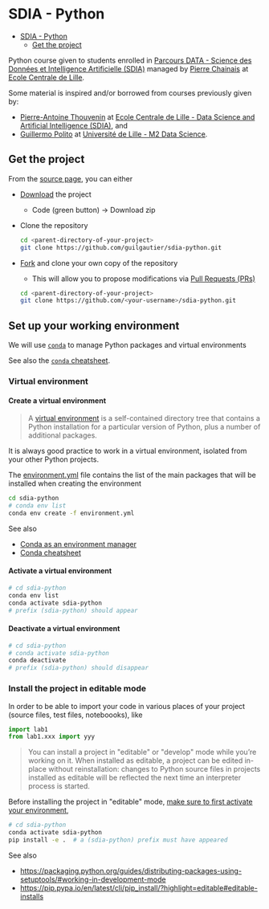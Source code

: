 # SDIA - Python

- [SDIA - Python](#sdia---python)
  - [Get the project](#get-the-project)

Python course given to students enrolled in [Parcours DATA - Science des Données et Intelligence Artificielle (SDIA)](http://pierrechainais.ec-lille.fr/Centrale/Option_DAD/Accueil.html) managed by [Pierre Chainais](http://pierrechainais.ec-lille.fr/) at [Ecole Centrale de Lille](https://centralelille.fr/).

Some material is inspired and/or borrowed from courses previously given by:

- [Pierre-Antoine Thouvenin](https://pthouvenin.github.io/) at [Ecole Centrale de Lille - Data Science and Artificial Intelligence (SDIA)](http://pierrechainais.ec-lille.fr/Centrale/Option_DAD/Accueil.html), and
- [Guillermo Polito](https://guillep.github.io/) at [Université de Lille - M2 Data Science](https://www.univ-lille.fr/formations/fr-00020709.html).

## Get the project

From the [source page](https://github.com/guilgautier/sdia-python), you can either

- [Download](https://github.com/guilgautier/sdia-python/archive/refs/heads/master.zip) the project
  - Code (green button) -> Download zip

- Clone the repository

  ```bash
  cd <parent-directory-of-your-project>
  git clone https://github.com/guilgautier/sdia-python.git
  ```

- [Fork](https://github.com/guilgautier/sdia-python/fork) and clone your own copy of the repository
  - This will allow you to propose modifications via [Pull Requests (PRs)](https://github.com/guilgautier/sdia-python/fork)

  ```bash
  cd <parent-directory-of-your-project>
  git clone https://github.com/<your-username>/sdia-python.git
  ```

## Set up your working environment

We will use [`conda`](https://conda.io/projects/conda/en/latest/index.html) to manage Python packages and virtual environments

See also the [`conda` cheatsheet](https://docs.conda.io/projects/conda/en/4.6.0/_downloads/52a95608c49671267e40c689e0bc00ca/conda-cheatsheet.pdf).

### Virtual environment

#### Create a virtual environment

> A [virtual environment](https://docs.python.org/3/tutorial/venv.html) is a self-contained directory tree that contains a Python installation for a particular version of Python, plus a number of additional packages.

It is always good practice to work in a virtual environment, isolated from your other Python projects.

The [environment.yml](./environment.yml) file contains the list of the main packages that will be installed when creating the environment

```bash
cd sdia-python
# conda env list
conda env create -f environment.yml
```

See also

- [Conda as an environment manager](https://conda.io/projects/conda/en/latest/user-guide/tasks/manage-environments.html)
- [Conda cheatsheet](https://docs.conda.io/projects/conda/en/4.6.0/_downloads/52a95608c49671267e40c689e0bc00ca/conda-cheatsheet.pdf)

#### Activate a virtual environment

```bash
# cd sdia-python
conda env list
conda activate sdia-python
# prefix (sdia-python) should appear
```

#### Deactivate a virtual environment

```bash
# cd sdia-python
# conda activate sdia-python
conda deactivate
# prefix (sdia-python) should disappear
```

### Install the project in editable mode

In order to be able to import your code in various places of your project (source files, test files, noteboooks), like

```python
import lab1
from lab1.xxx import yyy
```

> You can install a project in "editable" or "develop" mode while you’re working on it.
> When installed as editable, a project can be edited in-place without reinstallation:
> changes to Python source files in projects installed as editable will be reflected the next time an interpreter process is started.

Before installing the project in "editable" mode, [make sure to first activate your environment](#activate-a-virtual-environment),

```bash
# cd sdia-python
conda activate sdia-python
pip install -e .  # a (sdia-python) prefix must have appeared
```

See also

- <https://packaging.python.org/guides/distributing-packages-using-setuptools/#working-in-development-mode>
- <https://pip.pypa.io/en/latest/cli/pip_install/?highlight=editable#editable-installs>
